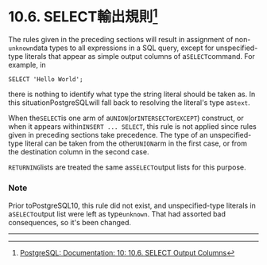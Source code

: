 # 10.6. SELECT輸出規則[^1]

The rules given in the preceding sections will result in assignment of non-`unknown`data types to all expressions in a SQL query, except for unspecified-type literals that appear as simple output columns of a`SELECT`command. For example, in

```
SELECT 'Hello World';

```

there is nothing to identify what type the string literal should be taken as. In this situationPostgreSQLwill fall back to resolving the literal's type as`text`.

When the`SELECT`is one arm of a`UNION`\(or`INTERSECT`or`EXCEPT`\) construct, or when it appears within`INSERT ... SELECT`, this rule is not applied since rules given in preceding sections take precedence. The type of an unspecified-type literal can be taken from the other`UNION`arm in the first case, or from the destination column in the second case.

`RETURNING`lists are treated the same as`SELECT`output lists for this purpose.

### Note

Prior toPostgreSQL10, this rule did not exist, and unspecified-type literals in a`SELECT`output list were left as type`unknown`. That had assorted bad consequences, so it's been changed.

---



[^1]:  [PostgreSQL: Documentation: 10: 10.6. SELECT Output Columns](https://www.postgresql.org/docs/10/static/typeconv-select.html)

